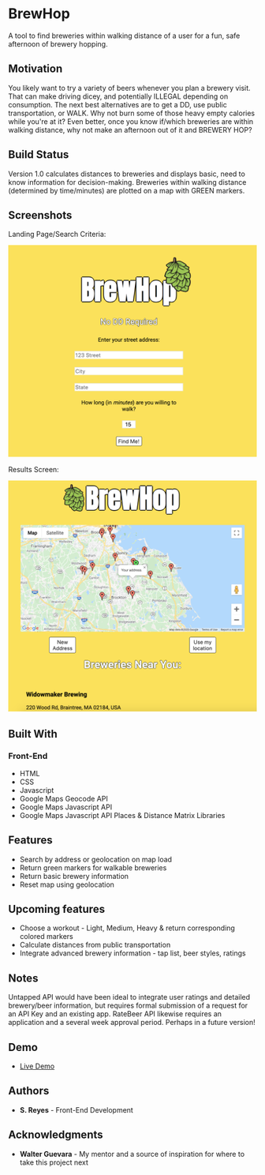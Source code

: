 <!-- # BrewHop-->
# BrewHop

A tool to find breweries within walking distance of a user for a fun, safe afternoon of brewery hopping.

## Motivation

You likely want to try a variety of beers whenever you plan a brewery visit. That can make driving dicey, and potentially ILLEGAL
depending on consumption. The next best alternatives are to get a DD, use public transportation, or WALK. Why not burn some of those 
heavy empty calories while you're at it? Even better, once you know if/which breweries are within walking distance, why not make an 
afternoon out of it and BREWERY HOP?

## Build Status

Version 1.0 calculates distances to breweries and displays basic, need to know information for decision-making.
Breweries within walking distance (determined by time/minutes) are plotted on a map with GREEN markers.

## Screenshots
Landing Page/Search Criteria:

![landing page](images/landingscreen.png)

Results Screen:

![about](images/results.png)

## Built With

### Front-End
* HTML
* CSS
* Javascript
* Google Maps Geocode API
* Google Maps Javascript API
* Google Maps Javascript API Places & Distance Matrix Libraries

## Features

* Search by address or geolocation on map load
* Return green markers for walkable breweries
* Return basic brewery information
* Reset map using geolocation

## Upcoming features

* Choose a workout - Light, Medium, Heavy & return corresponding colored markers
* Calculate distances from public transportation
* Integrate advanced brewery information - tap list, beer styles, ratings

## Notes

Untapped API would have been ideal to integrate user ratings and detailed brewery/beer information,
but requires formal submission of a request for an API Key and an existing app. RateBeer API likewise 
requires an application and a several week approval period. Perhaps in a future version!

## Demo

- [Live Demo](https://steviereyjuan.github.io/BrewHop/)

## Authors

* **S. Reyes** - Front-End Development

## Acknowledgments

* **Walter Guevara** - My mentor and a source of inspiration for where to take this project next